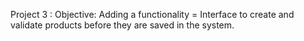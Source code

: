Project 3 : 
Objective: Adding a functionality = Interface to create and validate products before they are saved in the system.

